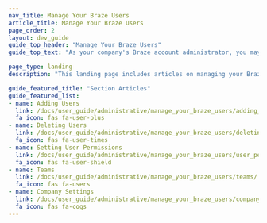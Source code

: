```yaml
---
nav_title: Manage Your Braze Users
article_title: Manage Your Braze Users
page_order: 2
layout: dev_guide
guide_top_header: "Manage Your Braze Users"
guide_top_text: "As your company's Braze account administrator, you may find that you need to manage users on a more granular or case-by-case basis. Braze can help you do that by creating Teams and managing user permissions and company-wide settings."

page_type: landing
description: "This landing page includes articles on managing your Braze users, such as adding and deleting users, setting user permissions, or creating teams."

guide_featured_title: "Section Articles"
guide_featured_list:
- name: Adding Users
  link: /docs/user_guide/administrative/manage_your_braze_users/adding_users_to_your_dashboard/
  fa_icon: fas fa-user-plus
- name: Deleting Users
  link: /docs/user_guide/administrative/manage_your_braze_users/deleting_users_from_your_account/
  fa_icon: fas fa-user-times
- name: Setting User Permissions
  link: /docs/user_guide/administrative/manage_your_braze_users/user_permissions/
  fa_icon: fas fa-user-shield
- name: Teams
  link: /docs/user_guide/administrative/manage_your_braze_users/teams/
  fa_icon: fas fa-users
- name: Company Settings
  link: /docs/user_guide/administrative/manage_your_braze_users/company-wide_settings_management/
  fa_icon: fas fa-cogs
---
```

